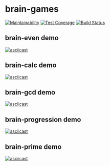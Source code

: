 # brain-games

[![Maintainability](https://api.codeclimate.com/v1/badges/40d8b13e0c1d58385f97/maintainability)](https://codeclimate.com/github/maximvs286/frontend-project-lvl1/maintainability)
[![Test Coverage](https://api.codeclimate.com/v1/badges/40d8b13e0c1d58385f97/test_coverage)](https://codeclimate.com/github/maximvs286/frontend-project-lvl1/test_coverage)
[![Build Status](https://travis-ci.org/maximvs286/frontend-project-lvl1.svg?branch=master)](https://travis-ci.org/maximvs286/frontend-project-lvl1)

## brain-even demo

[![asciicast](https://asciinema.org/a/283478.svg)](https://asciinema.org/a/283478)

## brain-calc demo

[![asciicast](https://asciinema.org/a/283481.svg)](https://asciinema.org/a/283481)

## brain-gcd demo

[![asciicast](https://asciinema.org/a/283484.svg)](https://asciinema.org/a/283484)

## brain-progression demo

[![asciicast](https://asciinema.org/a/283487.svg)](https://asciinema.org/a/283487)

## brain-prime demo

[![asciicast](https://asciinema.org/a/283489.svg)](https://asciinema.org/a/283489)